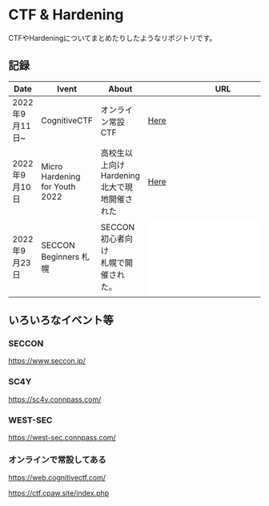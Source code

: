# CTF & Hardening

CTFやHardeningについてまとめたりしたようなリポジトリです。

## 記録

|Date|Ivent|About|URL|
|---|---|---|---|
|2022年9月11日~|CognitiveCTF|オンライン常設CTF|<a href="https://github.com/ayato-shitomi/ctf/tree/main/CognitiveCTF">Here</a>|
|2022年9月10日|Micro Hardening for Youth 2022|高校生以上向けHardening<br>北大で現地開催された|<a href="https://github.com/ayato-shitomi/ctf/tree/main/Micro%20Hardening_for_Youth_2022">Here</a>|
|2022年9月23日|SECCON Beginners 札幌|SECCON初心者向け<br>札幌で開催された。|![Here](./ceccon_beginners_2022-9-23/README.md)|

## いろいろなイベント等

### SECCON
https://www.seccon.jp/

### SC4Y
https://sc4y.connpass.com/

### WEST-SEC
https://west-sec.connpass.com/

### オンラインで常設してある
https://web.cognitivectf.com/

https://ctf.cpaw.site/index.php
